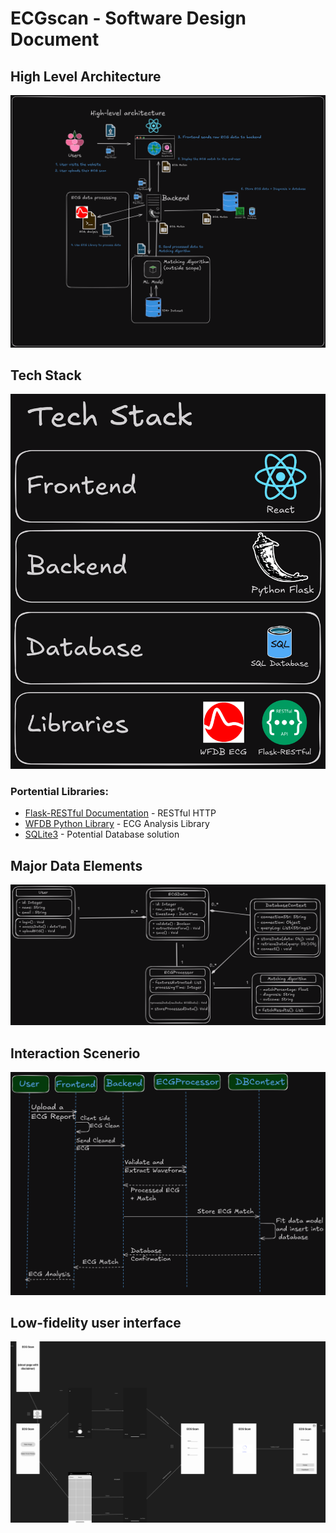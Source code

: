 # ECGscan - Software Design Document

## High Level Architecture

![High Level Architecture](images/softwareArchitecture.png)

## Tech Stack

![Tech Stack](images/techStackFinal.png)

### Portential Libraries:
- [Flask-RESTful Documentation](https://flask-restful.readthedocs.io/en/latest/) - RESTful HTTP
- [WFDB Python Library](https://physionet.org/content/wfdb-python/4.1.0/) - ECG Analysis Library
- [SQLite3](https://www.sqlite.org/) - Potential Database solution


## Major Data Elements

![Major Data Elements](images/majorDataElements.png)

## Interaction Scenerio
![Feature](images/sequenceDiagram.png)

## Low-fidelity user interface
![Figma](images/wireFrame.png)